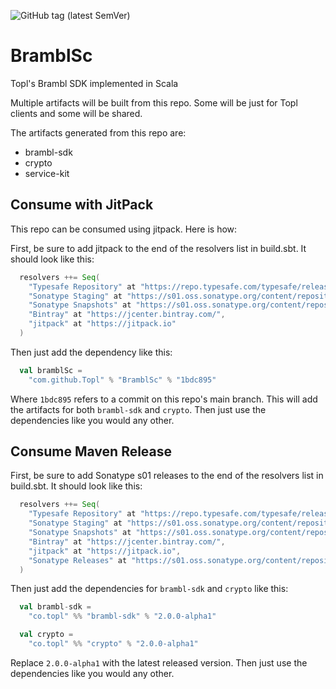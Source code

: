 ![GitHub tag (latest SemVer)](https://img.shields.io/github/v/tag/topl/bramblsc?label=release&style=plastic)

# BramblSc

Topl's Brambl SDK implemented in Scala

Multiple artifacts will be built from this repo. Some will be just for Topl clients and some will be shared. 

The artifacts generated from this repo are:

- brambl-sdk
- crypto
- service-kit

## Consume with JitPack

This repo can be consumed using jitpack. Here is how:

First, be sure to add jitpack to the end of the resolvers list in build.sbt. It should look like this:
```sbt
  resolvers ++= Seq(
    "Typesafe Repository" at "https://repo.typesafe.com/typesafe/releases/",
    "Sonatype Staging" at "https://s01.oss.sonatype.org/content/repositories/staging",
    "Sonatype Snapshots" at "https://s01.oss.sonatype.org/content/repositories/snapshots/",
    "Bintray" at "https://jcenter.bintray.com/",
    "jitpack" at "https://jitpack.io"
  )
```

Then just add the dependency like this:
```sbt
  val bramblSc =
    "com.github.Topl" % "BramblSc" % "1bdc895"
```
Where `1bdc895` refers to a commit on this repo's main branch. This will add the artifacts for both `brambl-sdk` and `crypto`.
Then just use the dependencies like you would any other.

## Consume Maven Release

First, be sure to add Sonatype s01 releases to the end of the resolvers list in build.sbt. It should look like this:
```sbt
  resolvers ++= Seq(
    "Typesafe Repository" at "https://repo.typesafe.com/typesafe/releases/",
    "Sonatype Staging" at "https://s01.oss.sonatype.org/content/repositories/staging",
    "Sonatype Snapshots" at "https://s01.oss.sonatype.org/content/repositories/snapshots/",
    "Bintray" at "https://jcenter.bintray.com/",
    "jitpack" at "https://jitpack.io",
    "Sonatype Releases" at "https://s01.oss.sonatype.org/content/repositories/releases/"
  )
```

Then just add the dependencies for `brambl-sdk` and `crypto` like this:
```sbt
  val brambl-sdk =
    "co.topl" %% "brambl-sdk" % "2.0.0-alpha1"
```

```sbt
  val crypto =
    "co.topl" %% "crypto" % "2.0.0-alpha1"
```

Replace `2.0.0-alpha1` with the latest released version. Then just use the dependencies like you would any other.